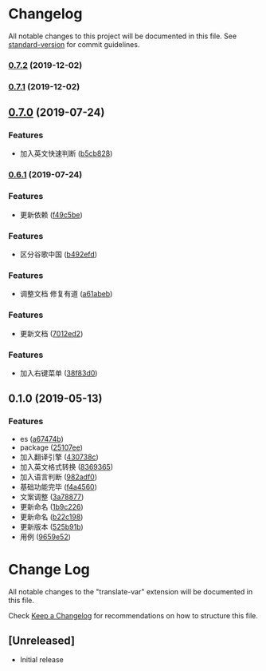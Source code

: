 # Changelog

All notable changes to this project will be documented in this file. See [standard-version](https://github.com/conventional-changelog/standard-version) for commit guidelines.

### [0.7.2](https://github.com/SvenZhao/var-translation/compare/v0.7.1...v0.7.2) (2019-12-02)



### [0.7.1](https://github.com/SvenZhao/var-translation/compare/v0.8.0...v0.7.1) (2019-12-02)



## [0.7.0](https://github.com/SvenZhao/var-translation/compare/v0.6.1...v0.7.0) (2019-07-24)


### Features

* 加入英文快速判断 ([b5cb828](https://github.com/SvenZhao/var-translation/commit/b5cb828))



### [0.6.1](https://github.com/SvenZhao/var-translation/compare/v0.6.0...v0.6.1) (2019-07-24)

### Features

* 更新依赖 ([f49c5be](https://github.com/SvenZhao/var-translation/commit/f49c5be))


### Features

* 区分谷歌中国 ([b492efd](https://github.com/SvenZhao/var-translation/commit/b492efd))



### Features

* 调整文档 修复有道 ([a61abeb](https://github.com/SvenZhao/var-translation/commit/a61abeb))



### Features

* 更新文档 ([7012ed2](https://github.com/SvenZhao/var-translation/commit/7012ed2))


### Features

* 加入右键菜单 ([38f83d0](https://github.com/SvenZhao/var-translation/commit/38f83d0))



## 0.1.0 (2019-05-13)


### Features

* es ([a67474b](https://github.com/SvenZhao/var-translation/commit/a67474b))
* package ([25107ee](https://github.com/SvenZhao/var-translation/commit/25107ee))
* 加入翻译引擎 ([430738c](https://github.com/SvenZhao/var-translation/commit/430738c))
* 加入英文格式转换 ([8369365](https://github.com/SvenZhao/var-translation/commit/8369365))
* 加入语言判断 ([982adf0](https://github.com/SvenZhao/var-translation/commit/982adf0))
* 基础功能完毕 ([f4a4560](https://github.com/SvenZhao/var-translation/commit/f4a4560))
* 文案调整 ([3a78877](https://github.com/SvenZhao/var-translation/commit/3a78877))
* 更新命名 ([1b9c226](https://github.com/SvenZhao/var-translation/commit/1b9c226))
* 更新命名 ([b22c198](https://github.com/SvenZhao/var-translation/commit/b22c198))
* 更新版本 ([525b91b](https://github.com/SvenZhao/var-translation/commit/525b91b))
* 用例 ([9659e52](https://github.com/SvenZhao/var-translation/commit/9659e52))



# Change Log

All notable changes to the "translate-var" extension will be documented in this file.

Check [Keep a Changelog](http://keepachangelog.com/) for recommendations on how to structure this file.

## [Unreleased]

- Initial release
